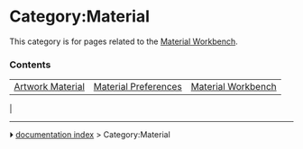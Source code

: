 # Category:Material
This category is for pages related to the [Material Workbench](Material_Workbench.md).

### Contents

|     |     |     |
| --- | --- | --- |
| [Artwork Material](Artwork_Material.md) | [Material Preferences](Material_Preferences.md) | [Material Workbench](Material_Workbench.md) |
|



---
⏵ [documentation index](../README.md) > Category:Material
